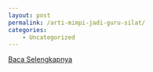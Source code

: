 ```yaml
---
layout: post
permalink: /arti-mimpi-jadi-guru-silat/
categories:
    - Uncategorized
---
```


[Baca Selengkapnya](/01)